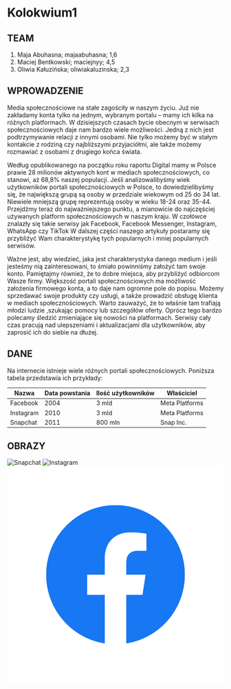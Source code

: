 # Kolokwium1

## TEAM

1. Maja Abuhasna; majaabuhasna; 1,6
2. Maciej Bentkowski; maciejnyy; 4,5
3. Oliwia Kałuzińska; oliwiakaluzinska; 2,3

## WPROWADZENIE

Media społecznościowe na stałe zagościły w naszym życiu. Już nie zakładamy konta tylko na jednym, wybranym portalu – mamy ich kilka na różnych platformach. W dzisiejszych czasach bycie obecnym w serwisach społecznościowych daje nam bardzo wiele możliwości. Jedną z nich jest podtrzymywanie relacji z innymi osobami. Nie tylko możemy być w stałym kontakcie z rodziną czy najbliższymi przyjaciółmi, ale także możemy rozmawiać z osobami z drugiego końca świata.

Według opublikowanego na początku roku raportu Digital mamy w Polsce prawie 28 milionów aktywnych kont w mediach społecznościowych, co stanowi, aż 68,8% naszej populacji. Jeśli analizowalibyśmy wiek użytkowników portali społecznościowych w Polsce, to dowiedzielibyśmy się, że największą grupą są osoby w przedziale wiekowym od 25 do 34 lat. Niewiele mniejszą grupę reprezentują osoby w wieku 18-24 oraz 35-44. Przejdźmy teraz do najważniejszego punktu, a mianowicie do najczęściej używanych platform społecznościowych w naszym kraju. W czołówce znalazły się takie serwisy jak Facebook, Facebook Messenger, Instagram, WhatsApp czy TikTok W dalszej części naszego artykuły postaramy się przybliżyć Wam charakterystykę tych popularnych i mniej popularnych serwisów.

Ważne jest, aby wiedzieć, jaka jest charakterystyka danego medium i jeśli jesteśmy nią zainteresowani, to śmiało powinniśmy założyć tam swoje konto. Pamiętajmy również, że to dobre miejsca, aby przybliżyć odbiorcom Wasze firmy. Większość portali społecznościowych ma możliwość założenia firmowego konta, a to daje nam ogromne pole do popisu. Możemy sprzedawać swoje produkty czy usługi, a także prowadzić obsługę klienta w mediach społecznościowych. Warto zauważyć, że to właśnie tam trafiają młodzi ludzie ,szukając pomocy lub szczegółów oferty. Oprócz tego bardzo polecamy śledzić zmieniające się nowości na platformach. Serwisy cały czas pracują nad ulepszeniami i aktualizacjami dla użytkowników, aby zaprosić ich do siebie na dłużej.

## DANE

Na internecie istnieje wiele różnych portali społecznościowych. Poniższa tabela przedstawia ich przykłady:

|Nazwa|Data powstania|Ilość użytkowników|Właściciel|
|----|---------------|-------------------|---------|
|Facebook|2004|3 mld|Meta Platforms|
|Instagram|2010|3 mld|Meta Platforms|
|Snapchat|2011|800 mln|Snap Inc.|

## OBRAZY
![Snapchat](https://is1-ssl.mzstatic.com/image/thumb/PurpleSource221/v4/1b/26/d7/1b26d773-d3a9-1d2d-da5e-eac6b136ab4c/AppleWatch_Splash.png/300x0w.jpg)
![Instagram](https://upload.wikimedia.org/wikipedia/commons/9/95/Instagram_logo_2022.svg)
![Facebook](IMG/Facebook.png)